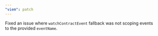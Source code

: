```yaml
---
"viem": patch
---
```


Fixed an issue where `watchContractEvent` fallback was not scoping events to the provided `eventName`.
